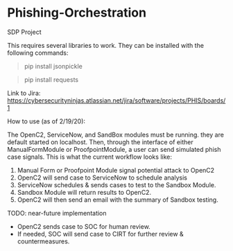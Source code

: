 # Phishing-Orchestration
SDP Project

This requires several libraries to work. They can be installed with the following commands:
>pip install jsonpickle

>pip install requests

Link to Jira: https://cybersecurityninjas.atlassian.net/jira/software/projects/PHIS/boards/1

How to use (as of 2/19/20):

  The OpenC2, ServiceNow, and SandBox modules must be running. they are default started on localhost.
  Then, through the interface of either ManualFormModule or ProofpointModule, a user can send simulated phish case signals.
  This is what the current workflow looks like:

  1. Manual Form or Proofpoint Module signal potential attack to OpenC2
  2. OpenC2 will send case to ServiceNow to schedule analysis
  3. ServiceNow schedules & sends cases to test to the Sandbox Module.
  4. Sandbox Module will return results to OpenC2.
  5. OpenC2 will then send an email with the summary of Sandbox testing.
  
  TODO: near-future implementation
  - OpenC2 sends case to SOC for human review.
  - If needed, SOC will send case to CIRT for further review & countermeasures.
